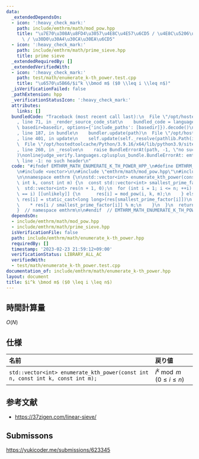 ```yaml
---
data:
  _extendedDependsOn:
  - icon: ':heavy_check_mark:'
    path: include/emthrm/math/mod_pow.hpp
    title: "\u7E70\u308A\u8FD4\u3057\u4E8C\u4E57\u6CD5 / \u4E8C\u5206\u7D2F\u4E57\u6CD5\
      \ / \u30D0\u30A4\u30CA\u30EA\u6CD5"
  - icon: ':heavy_check_mark:'
    path: include/emthrm/math/prime_sieve.hpp
    title: prime sieve
  _extendedRequiredBy: []
  _extendedVerifiedWith:
  - icon: ':heavy_check_mark:'
    path: test/math/enumerate_k-th_power.test.cpp
    title: "\u6570\u5B66/$i^k \\bmod m$ ($0 \\leq i \\leq n$)"
  _isVerificationFailed: false
  _pathExtension: hpp
  _verificationStatusIcon: ':heavy_check_mark:'
  attributes:
    links: []
  bundledCode: "Traceback (most recent call last):\n  File \"/opt/hostedtoolcache/Python/3.9.16/x64/lib/python3.9/site-packages/onlinejudge_verify/documentation/build.py\"\
    , line 71, in _render_source_code_stat\n    bundled_code = language.bundle(stat.path,\
    \ basedir=basedir, options={'include_paths': [basedir]}).decode()\n  File \"/opt/hostedtoolcache/Python/3.9.16/x64/lib/python3.9/site-packages/onlinejudge_verify/languages/cplusplus.py\"\
    , line 187, in bundle\n    bundler.update(path)\n  File \"/opt/hostedtoolcache/Python/3.9.16/x64/lib/python3.9/site-packages/onlinejudge_verify/languages/cplusplus_bundle.py\"\
    , line 401, in update\n    self.update(self._resolve(pathlib.Path(included), included_from=path))\n\
    \  File \"/opt/hostedtoolcache/Python/3.9.16/x64/lib/python3.9/site-packages/onlinejudge_verify/languages/cplusplus_bundle.py\"\
    , line 260, in _resolve\n    raise BundleErrorAt(path, -1, \"no such header\"\
    )\nonlinejudge_verify.languages.cplusplus_bundle.BundleErrorAt: emthrm/math/mod_pow.hpp:\
    \ line -1: no such header\n"
  code: "#ifndef EMTHRM_MATH_ENUMERATE_K_TH_POWER_HPP_\n#define EMTHRM_MATH_ENUMERATE_K_TH_POWER_HPP_\n\
    \n#include <vector>\n\n#include \"emthrm/math/mod_pow.hpp\"\n#include \"emthrm/math/prime_sieve.hpp\"\
    \n\nnamespace emthrm {\n\nstd::vector<int> enumerate_kth_power(const int n, const\
    \ int k, const int m) {\n  const std::vector<int> smallest_prime_factor = prime_sieve<false>(n);\n\
    \  std::vector<int> res(n + 1, 0);\n  for (int i = 1; i <= n; ++i) {\n    if (smallest_prime_factor[i]\
    \ == i) [[unlikely]] {\n      res[i] = mod_pow(i, k, m);\n    } else {\n     \
    \ res[i] = static_cast<long long>(res[smallest_prime_factor[i]])\n           \
    \    * res[i / smallest_prime_factor[i]] % m;\n    }\n  }\n  return res;\n}\n\n\
    }  // namespace emthrm\n\n#endif  // EMTHRM_MATH_ENUMERATE_K_TH_POWER_HPP_\n"
  dependsOn:
  - include/emthrm/math/mod_pow.hpp
  - include/emthrm/math/prime_sieve.hpp
  isVerificationFile: false
  path: include/emthrm/math/enumerate_k-th_power.hpp
  requiredBy: []
  timestamp: '2023-02-23 21:59:12+09:00'
  verificationStatus: LIBRARY_ALL_AC
  verifiedWith:
  - test/math/enumerate_k-th_power.test.cpp
documentation_of: include/emthrm/math/enumerate_k-th_power.hpp
layout: document
title: $i^k \bmod m$ ($0 \leq i \leq n$)
---
```



## 時間計算量

$O(N)$


## 仕様

|名前|戻り値|
|:--|:--|
|`std::vector<int> enumerate_kth_power(const int n, const int k, const int m);`|$i^k \bmod m$ ($0 \leq i \leq n$)|


## 参考文献

- https://37zigen.com/linear-sieve/


## Submissons

https://yukicoder.me/submissions/623345
